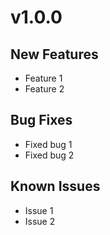 # v1.0.0

## New Features

- Feature 1
- Feature 2

## Bug Fixes

- Fixed bug 1
- Fixed bug 2

## Known Issues

- Issue 1
- Issue 2